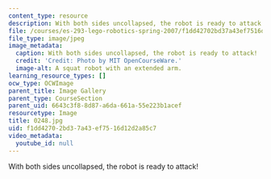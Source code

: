```yaml
---
content_type: resource
description: With both sides uncollapsed, the robot is ready to attack!
file: /courses/es-293-lego-robotics-spring-2007/f1dd42702bd37a43ef7516d12d2a85c7_0248.jpg
file_type: image/jpeg
image_metadata:
  caption: With both sides uncollapsed, the robot is ready to attack!
  credit: 'Credit: Photo by MIT OpenCourseWare.'
  image-alt: A squat robot with an extended arm.
learning_resource_types: []
ocw_type: OCWImage
parent_title: Image Gallery
parent_type: CourseSection
parent_uid: 6643c3f8-8d87-a6da-661a-55e223b1acef
resourcetype: Image
title: 0248.jpg
uid: f1dd4270-2bd3-7a43-ef75-16d12d2a85c7
video_metadata:
  youtube_id: null
---
```

With both sides uncollapsed, the robot is ready to attack!